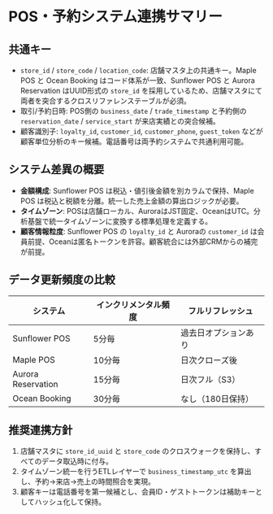 # POS・予約システム連携サマリー

## 共通キー
- `store_id` / `store_code` / `location_code`: 店舗マスタ上の共通キー。Maple POS と Ocean Booking はコード体系が一致、Sunflower POS と Aurora Reservation はUUID形式の `store_id` を採用しているため、店舗マスタにて両者を突合するクロスリファレンステーブルが必須。
- 取引/予約日時: POS側の `business_date` / `trade_timestamp` と予約側の `reservation_date` / `service_start` が来店実績との突合候補。
- 顧客識別子: `loyalty_id`, `customer_id`, `customer_phone`, `guest_token` などが顧客単位分析のキー候補。電話番号は両予約システムで共通利用可能。

## システム差異の概要
- **金額構成**: Sunflower POS は税込・値引後金額を別カラムで保持、Maple POS は税込と税額を分離。統一した売上金額の算出ロジックが必要。
- **タイムゾーン**: POSは店舗ローカル、AuroraはJST固定、OceanはUTC。分析基盤で統一タイムゾーンに変換する標準処理を定義する。
- **顧客情報粒度**: Sunflower POS の `loyalty_id` と Auroraの `customer_id` は会員前提、Oceanは匿名トークンを許容。顧客統合には外部CRMからの補完が前提。

## データ更新頻度の比較
| システム | インクリメンタル頻度 | フルリフレッシュ |
| --- | --- | --- |
| Sunflower POS | 5分毎 | 過去日オプションあり | 
| Maple POS | 10分毎 | 日次クローズ後 | 
| Aurora Reservation | 15分毎 | 日次フル（S3） |
| Ocean Booking | 30分毎 | なし（180日保持） |

## 推奨連携方針
1. 店舗マスタに `store_id_uuid` と `store_code` のクロスウォークを保持し、すべてのデータ取込時に付与。
2. タイムゾーン統一を行うETLレイヤーで `business_timestamp_utc` を算出し、予約→来店→売上の時間照合を実現。
3. 顧客キーは電話番号を第一候補とし、会員ID・ゲストトークンは補助キーとしてハッシュ化して保持。
